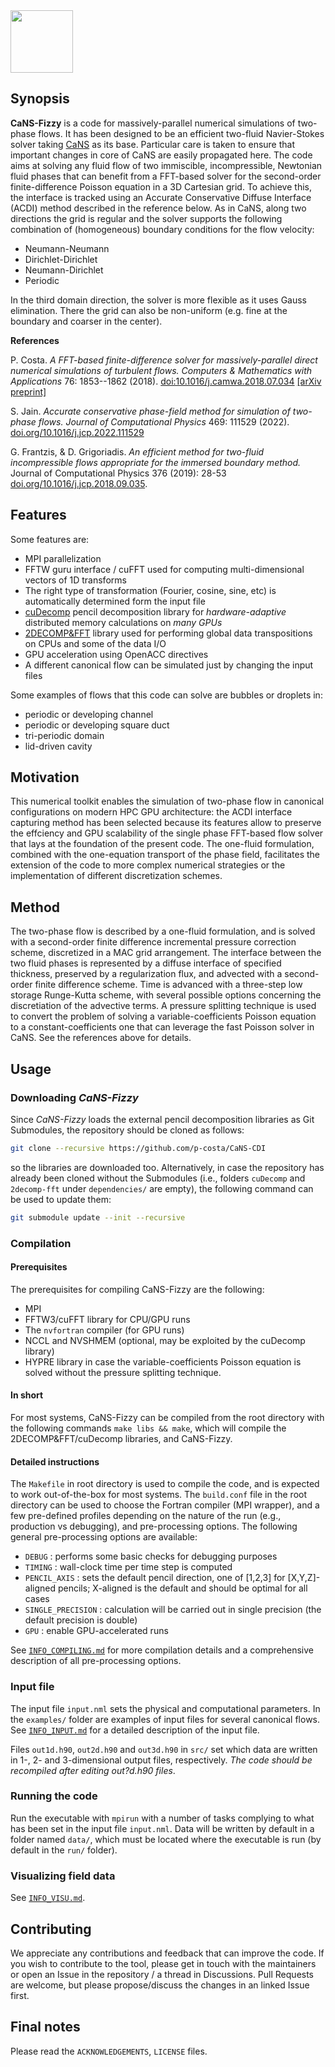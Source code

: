 <!--- the logo -->
<img src="assets/img/CaNS-logo.png" height=100>

## Synopsis

**CaNS-Fizzy** is a code for massively-parallel numerical simulations of two-phase flows. It has been designed to be an efficient two-fluid Navier-Stokes solver taking [CaNS](https://github.com/CaNS-World/CaNS) as its base. Particular care is taken to ensure that important changes in core of CaNS are easily propagated here. The code aims at solving any fluid flow of two immiscible, incompressible, Newtonian fluid phases that can benefit from a FFT-based solver for the second-order finite-difference Poisson equation in a 3D Cartesian grid. To achieve this, the interface is tracked using an Accurate Conservative Diffuse Interface (ACDI) method described in the reference below. As in CaNS, along two directions the grid is regular and the solver supports the following combination of (homogeneous) boundary conditions for the flow velocity:

 * Neumann-Neumann
 * Dirichlet-Dirichlet
 * Neumann-Dirichlet
 * Periodic

In the third domain direction, the solver is more flexible as it uses Gauss elimination. There the grid can also be non-uniform (e.g. fine at the boundary and coarser in the center).

**References**

P. Costa. *A FFT-based finite-difference solver for massively-parallel direct numerical simulations of turbulent flows.* *Computers & Mathematics with Applications* 76: 1853--1862 (2018). [doi:10.1016/j.camwa.2018.07.034](https://doi.org/10.1016/j.camwa.2018.07.034) [[arXiv preprint]](https://arxiv.org/abs/1802.10323)

S. Jain. *Accurate conservative phase-field method for simulation of two-phase flows.* *Journal of Computational Physics* 469: 111529 (2022). [doi.org/10.1016/j.jcp.2022.111529](https://doi.org/10.1016/j.jcp.2022.111529)

G. Frantzis, & D. Grigoriadis. *An efficient method for two-fluid incompressible flows appropriate for the immersed boundary method.* Journal of Computational Physics 376 (2019): 28-53 [doi.org/10.1016/j.jcp.2018.09.035](https://doi.org/10.1016/j.jcp.2018.09.035).

## Features

Some features are:

 * MPI parallelization
 * FFTW guru interface / cuFFT used for computing multi-dimensional vectors of 1D transforms
 * The right type of transformation (Fourier, cosine, sine, etc) is automatically determined form the input file
 * [cuDecomp](https://github.com/NVIDIA/cuDecomp) pencil decomposition library for _hardware-adaptive_ distributed memory calculations on _many GPUs_
 * [2DECOMP&FFT](https://github.com/xcompact3d/2decomp-fft) library used for performing global data transpositions on CPUs and some of the data I/O
 * GPU acceleration using OpenACC directives
 * A different canonical flow can be simulated just by changing the input files

Some examples of flows that this code can solve are bubbles or droplets in:

 * periodic or developing channel
 * periodic or developing square duct
 * tri-periodic domain
 * lid-driven cavity

## Motivation

This numerical toolkit enables the simulation of two-phase flow in canonical configurations on modern HPC GPU architecture: the ACDI interface capturing method has been selected because its features allow to preserve the effciency and GPU scalability of the single phase FFT-based flow solver that lays at the foundation of the present code. The one-fluid formulation, combined with the one-equation transport of the phase field, facilitates the extension of the code to more complex numerical strategies or the implementation of different discretization schemes.

## Method

The two-phase flow is described by a one-fluid formulation, and is solved with a second-order finite difference incremental pressure correction scheme, discretized in a MAC grid arrangement. The interface between the two fluid phases is represented by a diffuse interface of specified thickness, preserved by a regularization flux, and advected with a second-order finite difference scheme. Time is advanced with a three-step low storage Runge-Kutta scheme, with several possible options concerning the discretiation of the advective terms. A pressure splitting technique is used to convert the problem of solving a variable-coefficients Poisson equation to a constant-coefficients one that can leverage the fast Poisson solver in CaNS. See the references above for details.

## Usage

### Downloading *CaNS-Fizzy*

Since *CaNS-Fizzy* loads the external pencil decomposition libraries as Git Submodules, the repository should be cloned as follows:
```bash
git clone --recursive https://github.com/p-costa/CaNS-CDI
```
so the libraries are downloaded too. Alternatively, in case the repository has already been cloned without the Submodules (i.e., folders `cuDecomp` and `2decomp-fft` under `dependencies/` are empty), the following command can be used to update them:
```bash
git submodule update --init --recursive
```

### Compilation

#### Prerequisites
The prerequisites for compiling CaNS-Fizzy are the following:

 * MPI
 * FFTW3/cuFFT library for CPU/GPU runs
 * The `nvfortran` compiler (for GPU runs)
 * NCCL and NVSHMEM (optional, may be exploited by the cuDecomp library)
 * HYPRE library in case the variable-coefficients Poisson equation is solved without the pressure splitting technique.

#### In short
For most systems, CaNS-Fizzy can be compiled from the root directory with the following commands `make libs && make`, which will compile the 2DECOMP&FFT/cuDecomp libraries, and CaNS-Fizzy.

#### Detailed instructions
The `Makefile` in root directory is used to compile the code, and is expected to work out-of-the-box for most systems. The `build.conf` file in the root directory can be used to choose the Fortran compiler (MPI wrapper), and a few pre-defined profiles depending on the nature of the run (e.g., production vs debugging), and pre-processing options. The following general pre-processing options are available:

 * `DEBUG`                    : performs some basic checks for debugging purposes
 * `TIMING`                   : wall-clock time per time step is computed
 * `PENCIL_AXIS`              : sets the default pencil direction, one of [1,2,3] for [X,Y,Z]-aligned pencils; X-aligned is the default and should be optimal for all cases
 * `SINGLE_PRECISION`         : calculation will be carried out in single precision (the default precision is double)
 * `GPU`                      : enable GPU-accelerated runs

See [`INFO_COMPILING.md`](docs/INFO_COMPILING.md) for more compilation details and a comprehensive description of all pre-processing options.

### Input file

The input file `input.nml` sets the physical and computational parameters. In the `examples/` folder are examples of input files for several canonical flows. See [`INFO_INPUT.md`](docs/INFO_INPUT.md) for a detailed description of the input file.

Files `out1d.h90`, `out2d.h90` and `out3d.h90` in `src/` set which data are written in 1-, 2- and 3-dimensional output files, respectively. *The code should be recompiled after editing out?d.h90 files*.

### Running the code

Run the executable with `mpirun` with a number of tasks complying to what has been set in the input file `input.nml`. Data will be written by default in a folder named `data/`, which must be located where the executable is run (by default in the `run/` folder).

### Visualizing field data

See [`INFO_VISU.md`](docs/INFO_VISU.md).

## Contributing

We appreciate any contributions and feedback that can improve the code. If you wish to contribute to the tool, please get in touch with the maintainers or open an Issue in the repository / a thread in Discussions. Pull Requests are welcome, but please propose/discuss the changes in an linked Issue first.

## Final notes

Please read the `ACKNOWLEDGEMENTS`, `LICENSE` files.
